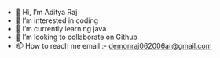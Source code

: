 - 👋 Hi, I’m Aditya Raj
- 👀 I’m interested in coding
- 🌱 I’m currently learning java
- 💞️ I’m looking to collaborate on Github
- 📫 How to reach me email :- demonraj062006ar@gmail.com

<!---
ARaj2006/ARaj2006 is a ✨ special ✨ repository because its `README.md` (this file) appears on your GitHub profile.
You can click the Preview link to take a look at your changes.
--->
